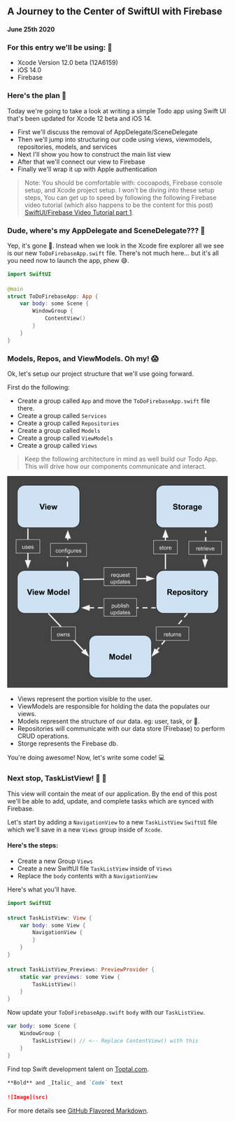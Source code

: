 ## A Journey to the Center of SwiftUI with Firebase 
#### June 25th 2020

### For this entry we'll be using: 🧐
- Xcode Version 12.0 beta (12A6159)
- iOS 14.0
- Firebase

### Here's the plan 📖
Today we're going to take a look at writing a simple Todo app using Swift UI that's been updated for Xcode 12 beta and iOS 14. 
- First we'll discuss the removal of AppDelegate/SceneDelegate
- Then we'll jump into structuring our code using views, viewmodels, repositories, models, and services
- Next I'll show you how to construct the main list view
- After that we'll connect our view to Firebase
- Finally we'll wrap it up with Apple authentication

> Note: You should be comfortable with: cocoapods, Firebase console setup, and Xcode project setup. I won't be diving into these setup steps, You can get up to speed by following the following Firebase video tutorial (which also happens to be the content for this post) [SwiftUI/Firebase Video Tutorial part 1](https://www.youtube.com/watch?v=4RUeW5rUcww).

### Dude, where's my AppDelegate and SceneDelegate??? 🤔
Yep, it's gone 👋. Instead when we look in the Xcode fire explorer all we see is our new `ToDoFirebaseApp.swift` file.
There's not much here... but it's all you need now to launch the app, phew 😅.

```swift
import SwiftUI

@main
struct ToDoFirebaseApp: App {    
    var body: some Scene {
        WindowGroup {
            ContentView()
        }
    }
}
```

### Models, Repos, and ViewModels. Oh my! 😱
Ok, let's setup our project structure that we'll use going forward.

First do the following:
- Create a group called `App` and move the `ToDoFirebaseApp.swift` file there.
- Create a group called `Services`
- Create a group called `Repositories`
- Create a group called `Models`
- Create a group called `ViewModels`
- Create a group called `Views`

> Keep the following architecture in mind as well build our Todo App. This will drive how our components communicate and interact.

![View-ViewModel-Repo](https://raw.githubusercontent.com/wsaults/Knowledge-Database/master/Coding/Swift/View-ViewModel-Repo.png)

- Views represent the portion visible to the user.
- ViewModels are responsible for holding the data the populates our views.
- Models represent the structure of our data. eg: user, task, or 🚗.
- Repositories will communicate with our data store (Firebase) to perform CRUD operations.
- Storge represents the Firebase db.

You're doing awesome! Now, let's write some code! 💻

### Next stop, TaskListView! 🚂 🙌
This view will contain the meat of our application. By the end of this post we'll be able to add, update, and complete tasks which are synced with Firebase.

Let's start by adding a `NavigationView` to a new `TaskListView` `SwiftUI` file which we'll save in a new `Views` group inside of `Xcode`.

#### Here's the steps:
- Create a new Group `Views`
- Create a new SwiftUI file `TaskListView` inside of `Views`
- Replace the `body` contents with a `NavigationView`

Here's what you'll have.
```swift
import SwiftUI

struct TaskListView: View {    
    var body: some View {
        NavigationView {
        }
    }
}

struct TaskListView_Previews: PreviewProvider {
    static var previews: some View {
        TaskListView()
    }
}
```

Now update your `ToDoFirebaseApp.swift` `body` with our `TaskListView`.
```swift
var body: some Scene {
    WindowGroup {
        TaskListView() // <-- Replace ContentView() with this
    }
}
```

Find top Swift development talent on [Toptal.com](https://www.toptal.com/swift).







```markdown
**Bold** and _Italic_ and `Code` text

![Image](src)
```
For more details see [GitHub Flavored Markdown](https://guides.github.com/features/mastering-markdown/).

